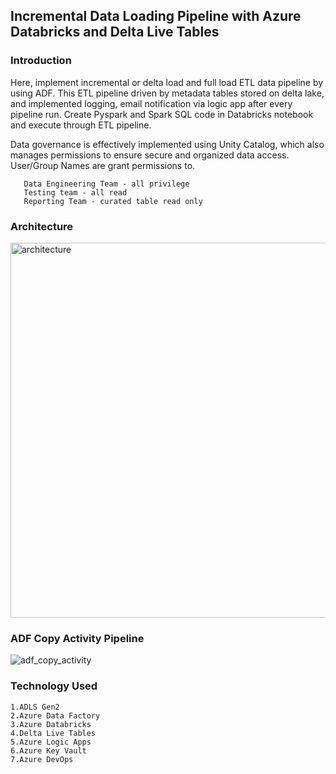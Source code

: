 ## Incremental Data Loading Pipeline with Azure Databricks and Delta Live Tables

### Introduction

Here, implement incremental or delta load and full load ETL data pipeline by using ADF. This ETL pipeline driven by metadata tables stored on delta lake, and implemented logging, email notification via logic app after every pipeline run.
Create Pyspark and Spark SQL code in Databricks notebook and execute through ETL pipeline.

Data governance is effectively implemented using Unity Catalog, which also manages permissions to ensure secure and organized data access.
User/Group Names are grant permissions to.
       
       Data Engineering Team - all privilege
       Testing team - all read
       Reporting Team - curated table read only


### Architecture

<img width="600" alt="architecture" src="https://github.com/laijupjoy/Incremental-Data-Loading-Pipeline-in-Azure-Databricks-with-Delta-Live-Tables/assets/87544051/56a9cb20-6113-4e1e-80ae-d8a8a02bfbd2">

### ADF Copy Activity Pipeline

![adf_copy_activity](https://github.com/laijupjoy/Incremental-Data-Loading-Pipeline-in-Azure-Databricks-with-Delta-Live-Tables/assets/87544051/a09a22ba-a8b5-487c-ace2-80ca3b5882c0)


### Technology Used
~~~
1.ADLS Gen2
2.Azure Data Factory
3.Azure Databricks
4.Delta Live Tables
5.Azure Logic Apps
6.Azure Key Vault
7.Azure DevOps
~~~
